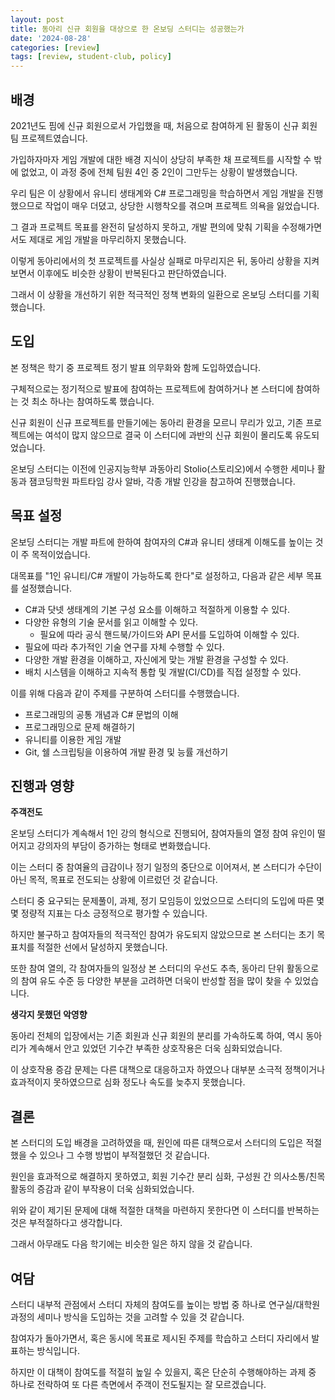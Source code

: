 ```yaml
---
layout: post
title: 동아리 신규 회원을 대상으로 한 온보딩 스터디는 성공했는가
date: '2024-08-28'
categories: [review]
tags: [review, student-club, policy]
---
```


## 배경

2021년도 핌에 신규 회원으로서 가입했을 때, 처음으로 참여하게 된 활동이 신규 회원 팀 프로젝트였습니다.  

가입하자마자 게임 개발에 대한 배경 지식이 상당히 부족한 채 프로젝트를 시작할 수 밖에 없었고, 이 과정 중에 전체 팀원 4인 중 2인이 그만두는 상황이 발생했습니다.  

우리 팀은 이 상황에서 유니티 생태계와 C# 프로그래밍을 학습하면서 게임 개발을 진행했으므로 작업이 매우 더뎠고, 상당한 시행착오를 겪으며 프로젝트 의욕을 잃었습니다.

그 결과 프로젝트 목표를 완전히 달성하지 못하고, 개발 편의에 맞춰 기획을 수정해가면서도 제대로 게임 개발을 마무리하지 못했습니다.  

이렇게 동아리에서의 첫 프로젝트를 사실상 실패로 마무리지은 뒤, 동아리 상황을 지켜보면서 이후에도 비슷한 상황이 반복된다고 판단하였습니다.  

그래서 이 상황을 개선하기 위한 적극적인 정책 변화의 일환으로 온보딩 스터디를 기획했습니다.

## 도입

본 정책은 학기 중 프로젝트 정기 발표 의무화와 함께 도입하였습니다.  

구체적으로는 정기적으로 발표에 참여하는 프로젝트에 참여하거나 본 스터디에 참여하는 것 최소 하나는 참여하도록 했습니다.  

신규 회원이 신규 프로젝트를 만들기에는 동아리 환경을 모르니 무리가 있고, 기존 프로젝트에는 여석이 많지 않으므로 결국 이 스터디에 과반의 신규 회원이 몰리도록 유도되었습니다.

온보딩 스터디는 이전에 인공지능학부 과동아리 Stolio(스토리오)에서 수행한 세미나 활동과 잼코딩학원 파트타임 강사 알바, 각종 개발 인강을 참고하여 진행했습니다.

## 목표 설정

온보딩 스터디는 개발 파트에 한하여 참여자의 C#과 유니티 생태계 이해도를 높이는 것이 주 목적이었습니다.

대목표를 "1인 유니티/C# 개발이 가능하도록 한다"로 설정하고, 다음과 같은 세부 목표를 설정했습니다.

- C#과 닷넷 생태계의 기본 구성 요소를 이해하고 적절하게 이용할 수 있다.
- 다양한 유형의 기술 문서를 읽고 이해할 수 있다.
  - 필요에 따라 공식 핸드북/가이드와 API 문서를 도입하여 이해할 수 있다.
- 필요에 따라 추가적인 기술 연구를 자체 수행할 수 있다.
- 다양한 개발 환경을 이해하고, 자신에게 맞는 개발 환경을 구성할 수 있다.
- 배치 시스템을 이해하고 지속적 통합 및 개발(CI/CD)를 직접 설정할 수 있다.

이를 위해 다음과 같이 주제를 구분하여 스터디를 수행했습니다.

- 프로그래밍의 공통 개념과 C# 문법의 이해
- 프로그래밍으로 문제 해결하기
- 유니티를 이용한 게임 개발
- Git, 쉘 스크립팅을 이용하여 개발 환경 및 능률 개선하기

## 진행과 영향

**주객전도**

온보딩 스터디가 계속해서 1인 강의 형식으로 진행되어, 참여자들의 열정 참여 유인이 떨어지고 강의자의 부담이 증가하는 형태로 변화했습니다.  

이는 스터디 중 참여율의 급감이나 정기 일정의 중단으로 이어져서, 본 스터디가 수단이 아닌 목적, 목표로 전도되는 상황에 이르렀던 것 같습니다.

스터디 중 요구되는 문제풀이, 과제, 정기 모임등이 있었으므로 스터디의 도입에 따른 몇몇 정량적 지표는 다소 긍정적으로 평가할 수 있습니다.  

하지만 불구하고 참여자들의 적극적인 참여가 유도되지 않았으므로 본 스터디는 초기 목표치를 적절한 선에서 달성하지 못했습니다.

또한 참여 열의, 각 참여자들의 일정상 본 스터디의 우선도 추측, 동아리 단위 활동으로의 참여 유도 수준 등 다양한 부분을 고려하면 더욱이 반성할 점을 많이 찾을 수 있었습니다.

**생각지 못했던 악영향**

동아리 전체의 입장에서는 기존 회원과 신규 회원의 분리를 가속하도록 하여, 역시 동아리가 계속해서 안고 있었던 기수간 부족한 상호작용은 더욱 심화되었습니다.  

이 상호작용 증감 문제는 다른 대책으로 대응하고자 하였으나 대부분 소극적 정책이거나 효과적이지 못하였으므로 심화 정도나 속도를 늦추지 못했습니다.

## 결론

본 스터디의 도입 배경을 고려하였을 때, 원인에 따른 대책으로서 스터디의 도입은 적절했을 수 있으나 그 수행 방법이 부적절했던 것 같습니다.  

원인을 효과적으로 해결하지 못하였고, 회원 기수간 분리 심화, 구성원 간 의사소통/친목활동의 증감과 같이 부작용이 더욱 심화되었습니다.

위와 같이 제기된 문제에 대해 적절한 대책을 마련하지 못한다면 이 스터디를 반복하는 것은 부적절하다고 생각합니다.  

그래서 아무래도 다음 학기에는 비슷한 일은 하지 않을 것 같습니다.  

## 여담

스터디 내부적 관점에서 스터디 자체의 참여도를 높이는 방법 중 하나로 연구실/대학원 과정의 세미나 방식을 도입하는 것을 고려할 수 있을 것 같습니다.  

참여자가 돌아가면서, 혹은 동시에 목표로 제시된 주제를 학습하고 스터디 자리에서 발표하는 방식입니다.  

하지만 이 대책이 참여도를 적절히 높일 수 있을지, 혹은 단순히 수행해야하는 과제 중 하나로 전락하여 또 다른 측면에서 주객이 전도될지는 잘 모르겠습니다.
